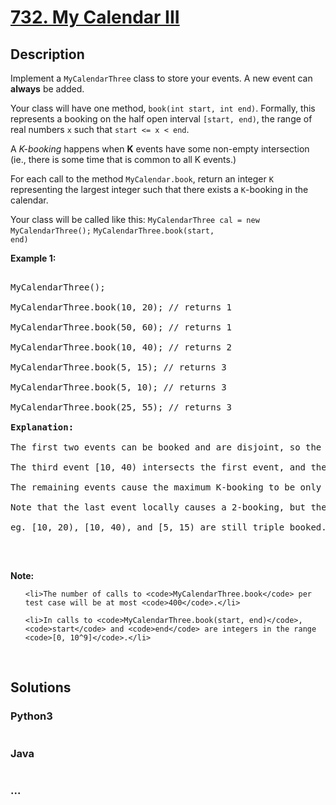 # [732. My Calendar III](https://leetcode.com/problems/my-calendar-iii)

## Description
<p>Implement a <code>MyCalendarThree</code> class to store your events. A new event can <b>always</b> be added.</p>



<p>Your class will have one method, <code>book(int start, int end)</code>. Formally, this represents a booking on the half open interval <code>[start, end)</code>, the range of real numbers <code>x</code> such that <code>start &lt;= x &lt; end</code>.</p>



<p>A <i>K-booking</i> happens when <b>K</b> events have some non-empty intersection (ie., there is some time that is common to all K events.)</p>



<p>For each call to the method <code>MyCalendar.book</code>, return an integer <code>K</code> representing the largest integer such that there exists a <code>K</code>-booking in the calendar.</p>

Your class will be called like this: <code>MyCalendarThree cal = new MyCalendarThree();</code> <code>MyCalendarThree.book(start, end)</code>



<p><b>Example 1:</b></p>



<pre>

MyCalendarThree();

MyCalendarThree.book(10, 20); // returns 1

MyCalendarThree.book(50, 60); // returns 1

MyCalendarThree.book(10, 40); // returns 2

MyCalendarThree.book(5, 15); // returns 3

MyCalendarThree.book(5, 10); // returns 3

MyCalendarThree.book(25, 55); // returns 3

<b>Explanation:</b> 

The first two events can be booked and are disjoint, so the maximum K-booking is a 1-booking.

The third event [10, 40) intersects the first event, and the maximum K-booking is a 2-booking.

The remaining events cause the maximum K-booking to be only a 3-booking.

Note that the last event locally causes a 2-booking, but the answer is still 3 because

eg. [10, 20), [10, 40), and [5, 15) are still triple booked.

</pre>



<p>&nbsp;</p>



<p><b>Note:</b></p>



<ul>

	<li>The number of calls to <code>MyCalendarThree.book</code> per test case will be at most <code>400</code>.</li>

	<li>In calls to <code>MyCalendarThree.book(start, end)</code>, <code>start</code> and <code>end</code> are integers in the range <code>[0, 10^9]</code>.</li>

</ul>



<p>&nbsp;</p>


## Solutions


<!-- tabs:start -->

### **Python3**

```python

```

### **Java**

```java

```

### **...**
```

```

<!-- tabs:end -->